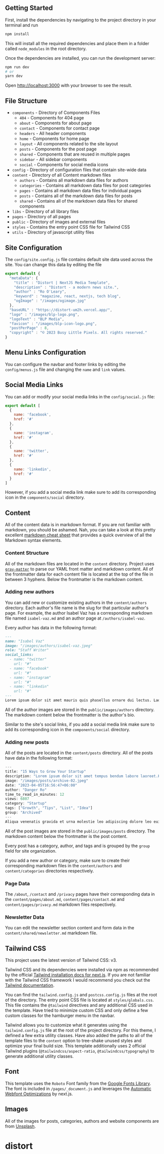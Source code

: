 ## Getting Started

First, install the dependencies by navigating to the project directory in your terminal and run
```bash
npm install
```
This will install all the required dependencies and place them in a folder called `node_modules` in the root directory.

Once the dependencies are installed, you can run the development server:

```bash
npm run dev
# or
yarn dev
```

Open [http://localhost:3000](http://localhost:3000) with your browser to see the result.

## File Structure
* `components` - Directory of Components Files
  * `404` - Components for 404 page
  * `about` - Components for about page
  * `contact` - Components for contact page
  * `headers` - All header components
  * `home` - Components for home page
  * `layout` - All components related to the site layout
  * `posts` - Components for the post page
  * `shared` - Components that are reused in multiple pages
  * `sidebar` - All sidebar components
  * `social` - Components for social media icons
* `config` - Directory of configuration files that contain site-wide data
* `content` - Directory of all Content markdown files
  * `authors` - Contains all markdown data files for authors
  * `categories` - Contains all markdown data files for post categories
  * `pages` - Contains all markdown data files for individual pages
  * `posts` - Contains all of the markdown data files for posts
  * `shared` - Contains all of the markdown data files for shared components
* `libs` - Directory of all library files
* `pages` - Directory of all pages
* `public` - Directory of images and external files
* `styles` - Contains the entry point CSS file for Tailwind CSS
* `utils` - Directory of javascript utility files

## Site Configuration
The `config/site.config.js` file contains default site data used across the site. You can change this data by editing the file

```javascript
export default {
  "metaData": {
    "title" : "Distort | NextJS Media Template",
    "description" : "Distort - a modern news site.",
    "author" : "Ro O'Leary",
    "keyword" : "magazine, react, nextjs, tech blog",
    "ogImage" : "/images/ogimage.jpg"
  },
  "baseURL" : "https://distort-um2h.vercel.app/",
  "logo" : "/images/blp-logo.png",
  "logoText" : "BLP Media",
  "favicon" : "/images/blp-icon-logo.png",
  "postPerPage" : 8,
  "copyright" : "© 2023 Busy Little Pixels. All rights reserved."
}
```

## Menu Links Configuration
You can configure the navbar and footer links by editing the `config/menus.js` file and changing the `name` and `link` values.

## Social Media Links
You can add or modify your social media links in the `config/social.js` file:

```javascript
export default [
  {
    name: 'facebook',
    href: '#'
  },
  {
    name: 'instagram',
    href: '#'
  },
  {
    name: 'twitter',
    href: '#'
  },
  {
    name: 'linkedin',
    href: '#'
  }
]
```

However, if you add a social media link make sure to add its corresponding icon in the `components/social` directory.

## Content
All of the content data is in markdown format. If you are not familiar with markdown, you should be ashamed. Nah, you can take a look at this pretty excellent [markdown cheat sheet](https://www.markdownguide.org/cheat-sheet/) that provides a quick overview of all the Markdown syntax elements.

### Content Structure
All of the markdown files are located in the `content` directory. Project uses [`gray-matter`](https://github.com/jonschlinkert/gray-matter) to parse our YAML front matter and markdown content. All of the frontmatter data for each content file is located at the top of the file in between 3 hyphens. Below the frontmatter is the markdown content. 

### Adding new authors
You can add new or customize existing authors in the `content/authors` directory. Each author's file name is the slug for that particular author's page. For example, the author Isabel Vaz has a corresponding markdown file named `isabel-vaz.md` and an author page at `/authors/isabel-vaz`.

Every author has data in the following format:

```markdown
---
name: "Isabel Vaz"
image: "/images/authors/isabel-vaz.jpeg"
role: "Staff Writer"
social_links:
  - name: "twitter"
    url: "#"
  - name: "facebook"
    url: "#"
  - name: "instagram"
    url: "#"
  - name: "linkedin"
    url: "#"
---
Lorem ipsum dolor sit amet mauris quis phasellus ornare dui lectus. Laoreet habitasse eiusmod nulla odio tortor neque diam convallis morbi dolore molestie tellus faucibus pharetra.
```

All of the author images are stored in the `public/images/authors` directory. The markdown content below the frontmatter is the author's bio.

Similar to the site's social links, if you add a social media link make sure to add its corresponding icon in the `components/social` directory.

### Adding new posts

All of the posts are located in the `content/posts` directory. All of the posts have data in the following format:

```javascript
---
title: "15 Ways to Grow Your Startup"
description: "Lorem ipsum dolor sit amet tempus bendum labore laoreet.Hendrerit lobortis a leo curabitur faucibus sapien ullamcorper do labore odio."
image: "/images/posts/archive-02.jpeg"
date: "2023-04-05T16:56:47+06:00"
author: "Danger Ro"
time_to_read_in_minutes: 12
views: 6807
category: "Startup"
tags: ["Growth", "Tips", "List", "Idea"]
group: "Archived"
---
Aliqua venenatis gravida et urna molestie leo adipiscing dolore leo euismod quam. Aenean porta curabitur convallis pellentesque velit platea at neque phasellus.
```

All of the post images are stored in the `public/images/posts` directory. The markdown content below the frontmatter is the post content.

Every post has a category, author, and tags and is grouped by the `group` field for site organization. 

If you add a new author or category, make sure to create their corresponding markdown files in the `content/authors` and `content/categories` directories respectively.

### Page Data
The `/about`, `/contact` and `/privacy` pages have their corresponding data in the `content/pages/about.md`, `content/pages/contact.md` and `content/pages/privacy.md` markdown files respectively. 

### Newsletter Data

You can edit the newsletter section content and form data in the `content/shared/newsletter.md` markdown file.

## Tailwind CSS

This project uses the latest version of Tailwind CSS: v3.

Tailwind CSS and its dependencies were installed via npm as recommended by the official [Tailwind installation docs for next.js](https://tailwindcss.com/docs/guides/nextjs). If you are not familiar with the Tailwind CSS framework I would recommend you check out the [Tailwind documentation](https://tailwindcss.com/docs). 

You can find the `tailwind.config.js` and `postcss.config.js` files at the root of the directory. The entry point CSS file is located at `styles/globals.css`. This file contains the `@tailwind` directives and any additional CSS used in the template. Have tried to minimize custom CSS and only define a few custom classes for the hamburger menu in the navbar.

Tailwind allows you to customize what it generates using the `tailwind.config.js` file at the root of the project directory. For this theme, I defined a few extra utility classes. Have also added the paths to all of the template files to the `content` option to tree-shake unused styles and optimize your final build size. This template additionally uses 2 official Tailwind plugins (`@tailwindcss/aspect-ratio`, `@tailwindcss/typography`) to generate additional utility classes.

## Font
This template uses the `Roboto` Font family from the [Google Fonts Library](https://fonts.google.com/specimen/Roboto). The font is included in `/pages/_document.js` and leverages the [Automatic Webfont Optimizations](https://nextjs.org/docs/basic-features/font-optimization) by next.js.

## Images
All of the images for posts, categories, authors and website components are from [Unsplash](https://unsplash.com/).
# distort
